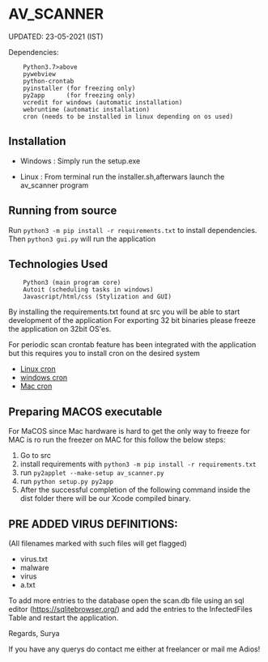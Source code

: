 # AV_SCANNER

UPDATED: 23-05-2021 (IST)

Dependencies:
```
	Python3.7>above
	pywebview
	python-crontab
	pyinstaller (for freezing only)
	py2app 		(for freezing only)
	vcredit for windows (automatic installation)
	webruntime (automatic installation)
	cron (needs to be installed in linux depending on os used)
```

## Installation
- Windows  : Simply run the setup.exe
	
- Linux : From terminal run the installer.sh,afterwars launch the av_scanner program

## Running from source 
Run `python3 -m pip install -r requirements.txt` to install dependencies.
Then `python3 gui.py` will run the application

## Technologies Used
```
	Python3 (main program core)
	Autoit (scheduling tasks in windows)
	Javascript/html/css (Stylization and GUI)
```

By installing the requirements.txt found at src you will be able to start development of the application
For exporting 32 bit binaries please freeze the application on 32bit OS'es.

For periodic scan crontab feature has been integrated with the application but this requires you to install cron on the desired system

- [Linux cron](https://opensource.com/article/17/11/how-use-cron-linux)
- [windows cron](https://blog.e-zest.com/tutorial-setting-up-cron-job-task-scheduler-in-windows)
- [Mac cron](https://betterprogramming.pub/how-to-execute-a-cron-job-on-mac-with-crontab-b2decf2968eb)

	 
## Preparing MACOS executable

For MaCOS since Mac hardware is hard to get the only way to freeze for MAC is ro run the freezer on MAC for this
follow the below steps:

1) Go to src
2) install requirements with `python3 -m pip install -r requirements.txt`
3) run  `py2applet --make-setup av_scanner.py`
4) run `python setup.py py2app`
5) After the successful completion of the following command inside the dist folder there will be our Xcode compiled binary.


## PRE ADDED VIRUS DEFINITIONS:
(All filenames marked with such files will get flagged)
- virus.txt
- malware
- virus
- a.txt

To add more entries to the database open the scan.db file using an sql editor (https://sqlitebrowser.org/)
and add the entries to the InfectedFiles Table and restart the application.

Regards,
Surya

If you have any querys do contact me either at freelancer or mail me
Adios!
